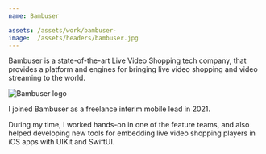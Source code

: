 ```yaml
---
name: Bambuser

assets: /assets/work/bambuser-
image:  /assets/headers/bambuser.jpg
---
```


Bambuser is a state-of-the-art Live Video Shopping tech company, that provides a platform and engines for bringing live video shopping and video streaming to the world.

![Bambuser logo]({{page.image}})

I joined Bambuser as a freelance interim mobile lead in 2021. 

During my time, I worked hands-on in one of the feature teams, and also helped developing new tools for embedding live video shopping players in iOS apps with UIKit and SwiftUI.
